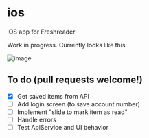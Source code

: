 # ios
iOS app for Freshreader

Work in progress. Currently looks like this:

![image](https://user-images.githubusercontent.com/8457808/89737725-44c96480-da41-11ea-97bc-6108dd414186.png)

## To do (pull requests welcome!)

- [x] Get saved items from API
- [ ] Add login screen (to save account number)
- [ ] Implement "slide to mark item as read"
- [ ] Handle errors
- [ ] Test ApiService and UI behavior
